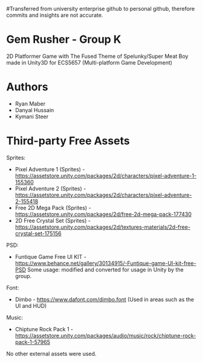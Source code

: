 #Transferred from university enterprise github to personal github, therefore commits and insights are not accurate.
# Gem Rusher - Group K
 2D Platformer Game with The Fused Theme of Spelunky/Super Meat Boy made in Unity3D for ECS5657 (Multi-platform Game Development)

# Authors
- Ryan Maber
- Danyal Hussain
- Kymani Steer

# Third-party Free Assets

Sprites:
- Pixel Adventure 1 (Sprites) - https://assetstore.unity.com/packages/2d/characters/pixel-adventure-1-155360
- Pixel Adventure 2 (Sprites) - https://assetstore.unity.com/packages/2d/characters/pixel-adventure-2-155418
- Free 2D Mega Pack (Sprites) - https://assetstore.unity.com/packages/2d/free-2d-mega-pack-177430
- 2D Free Crystal Set (Sprites) - https://assetstore.unity.com/packages/2d/textures-materials/2d-free-crystal-set-175156

PSD:
- Funtique Game Free UI KIT - https://www.behance.net/gallery/30134915/-Funtique-game-UI-kit-free-PSD Some usage: modified and converted for usage in Unity by the group.

Font:
- Dimbo - https://www.dafont.com/dimbo.font (Used in areas such as the UI and HUD)

Music:
- Chiptune Rock Pack 1 - https://assetstore.unity.com/packages/audio/music/rock/chiptune-rock-pack-1-57965

No other external assets were used.
